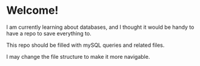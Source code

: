 
# Welcome!

I am currently learning about databases, and I thought it would
be handy to have a repo to save everything to.

This repo should be filled with mySQL queries and related files.

I may change the file structure to make it more navigable.